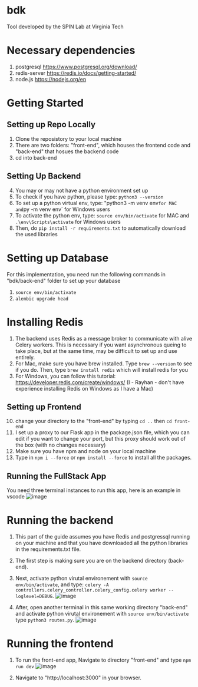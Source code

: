 # bdk
Tool developed by the SPIN Lab at Virginia Tech


# Necessary dependencies
1) postgresql https://www.postgresql.org/download/
2) redis-server https://redis.io/docs/getting-started/
3) node.js https://nodejs.org/en

# Getting Started
## Setting up Repo Locally
1) Clone the reposistory to your local machine 
2) There are two folders: "front-end", which houses the frontend code and "back-end" that hosues the backend code 
3) cd into back-end
## Setting Up Backend
4) You may or may not have a python environment set up 
5) To check if you have python, please type: `python3 --version`
7) To set up a python virtual env, type:  "python3 -m venv env` for MAC and `py -m venv env` for Windows users
8) To activate the python env, type: `source env/bin/activate` for MAC and `.\env\Scripts\activate` for Windows users
9) Then, do `pip install -r requirements.txt` to automatically download the used libraries 
# Setting up Database
For this implementation, you need run the following commands in "bdk/back-end" folder to set up your database
1) `source env/bin/activate`
2) `alembic upgrade head`
# Installing Redis 
1) The backend uses Redis as a message broker to communicate with alive Celery workers. This is necessary if you want asynchronous queing to 
take place, but at the same time, may be difficult to set up and use entirely. 
2) For Mac, make sure you have brew installed. Type `brew --version` to see if you do. Then, type `brew install redis` which will install redis for you 
3) For Windows, you can follow this tutorial: https://developer.redis.com/create/windows/ (I - Rayhan - don't have experience installing Redis on Windows as I have a Mac) 
## Setting up Frontend
10) change your directory to the "front-end" by typing `cd ..` then `cd front-end`
11) I set up a proxy to our Flask app in the package.json file, which you can edit if you want to change your port, but this proxy should work out of the box (with no changes necessary) 
12) Make sure you have npm and node on your local machine 
13) Type in `npm i --force` or `npm install --force` to install all the packages. 

## Running the FullStack App 
You need three terminal instances to run this app, here is an example in vscode
![image](https://github.com/spin-vt/bdk/assets/36636157/c8006851-7de8-45d5-a2ab-0f10c5460601)

# Running the backend 
1) This part of the guide assumes you have Redis and postgressql running on your machine and that you have downloaded all the python libraries in the requirements.txt file. 
2) The first step is making sure you are on the backend directory (back-end). 
3) Next, activate python virutal environement with `source env/bin/activate`, and type: `celery -A controllers.celery_controller.celery_config.celery worker --loglevel=DEBUG`. ![image](https://github.com/spin-vt/bdk/assets/36636157/668f30fa-119f-41f3-b1cd-9cd935082b59)


4) After, open another terminal in this same working directory "back-end" and activate python virutal environement with `source env/bin/activate` type `python3 routes.py`. ![image](https://github.com/spin-vt/bdk/assets/36636157/d0d40927-bc38-4338-9e80-7de22cfcc581)

# Running the frontend 
1) To run the front-end app, Navigate to directory "front-end" and type `npm run dev` ![image](https://github.com/spin-vt/bdk/assets/36636157/e5a97387-77f6-4794-822d-852dc47ae5d7)

2) Navigate to "http://localhost:3000" in your browser.


